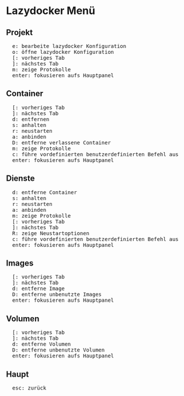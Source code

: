# Lazydocker Menü

## Projekt

<pre>
  <kbd>e</kbd>: bearbeite lazydocker Konfiguration
  <kbd>o</kbd>: öffne lazydocker Konfiguration
  <kbd>[</kbd>: vorheriges Tab
  <kbd>]</kbd>: nächstes Tab
  <kbd>m</kbd>: zeige Protokolle
  <kbd>enter</kbd>: fokusieren aufs Hauptpanel
</pre>

## Container

<pre>
  <kbd>[</kbd>: vorheriges Tab
  <kbd>]</kbd>: nächstes Tab
  <kbd>d</kbd>: entfernen
  <kbd>s</kbd>: anhalten
  <kbd>r</kbd>: neustarten
  <kbd>a</kbd>: anbinden
  <kbd>D</kbd>: entferne verlassene Container
  <kbd>m</kbd>: zeige Protokolle
  <kbd>c</kbd>: führe vordefinierten benutzerdefinierten Befehl aus
  <kbd>enter</kbd>: fokusieren aufs Hauptpanel
</pre>

## Dienste

<pre>
  <kbd>d</kbd>: entferne Container
  <kbd>s</kbd>: anhalten
  <kbd>r</kbd>: neustarten
  <kbd>a</kbd>: anbinden
  <kbd>m</kbd>: zeige Protokolle
  <kbd>[</kbd>: vorheriges Tab
  <kbd>]</kbd>: nächstes Tab
  <kbd>R</kbd>: zeige Neustartoptionen
  <kbd>c</kbd>: führe vordefinierten benutzerdefinierten Befehl aus
  <kbd>enter</kbd>: fokusieren aufs Hauptpanel
</pre>

## Images

<pre>
  <kbd>[</kbd>: vorheriges Tab
  <kbd>]</kbd>: nächstes Tab
  <kbd>d</kbd>: entferne Image
  <kbd>D</kbd>: entferne unbenutzte Images
  <kbd>enter</kbd>: fokusieren aufs Hauptpanel
</pre>

## Volumen

<pre>
  <kbd>[</kbd>: vorheriges Tab
  <kbd>]</kbd>: nächstes Tab
  <kbd>d</kbd>: entferne Volumen
  <kbd>D</kbd>: entferne unbenutzte Volumen
  <kbd>enter</kbd>: fokusieren aufs Hauptpanel
</pre>

## Haupt

<pre>
  <kbd>esc</kbd>: zurück
</pre>
